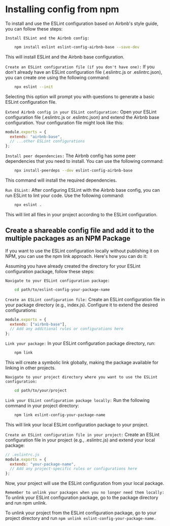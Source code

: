 # Installing config from npm

To install and use the ESLint configuration based on Airbnb's style guide, you can follow these steps:

`Install ESLint and the Airbnb config:`

```bash
    npm install eslint eslint-config-airbnb-base --save-dev
```

This will install ESLint and the Airbnb base configuration.

`Create an ESLint configuration file (if you don't have one):`
If you don't already have an ESLint configuration file (.eslintrc.js or .eslintrc.json), you can create one using the following command:

```bash
    npx eslint --init
```

Selecting this option will prompt you with questions to generate a basic ESLint configuration file.

`Extend Airbnb config in your ESLint configuration:`
Open your ESLint configuration file (.eslintrc.js or .eslintrc.json) and extend the Airbnb base configuration. Your configuration file might look like this:

```javascript
module.exports = {
  extends: "airbnb-base",
  // ...other ESLint configurations
};
```

`Install peer dependencies:`
The Airbnb config has some peer dependencies that you need to install. You can use the following command:

```bash
    npx install-peerdeps --dev eslint-config-airbnb-base
```

This command will install the required dependencies.

`Run ESLint:`
After configuring ESLint with the Airbnb base config, you can run ESLint to lint your code. Use the following command:

```bash
    npx eslint .
```

This will lint all files in your project according to the ESLint configuration.

## Create a shareable config file and add it to the multiple packages as an NPM Package

If you want to use the ESLint configuration locally without publishing it on NPM, you can use the npm link approach. Here's how you can do it:

Assuming you have already created the directory for your ESLint configuration package, follow these steps:

`Navigate to your ESLint configuration package:`

```bash
    cd path/to/eslint-config-your-package-name
```

`Create an ESLint configuration file:`
Create an ESLint configuration file in your package directory (e.g., index.js). Configure it to extend the desired configurations:

```javascript
module.exports = {
  extends: ["airbnb-base"],
  // Add any additional rules or configurations here
};
```

`Link your package:`
In your ESLint configuration package directory, run:

```bash
    npm link
```

This will create a symbolic link globally, making the package available for linking in other projects.

`Navigate to your project directory where you want to use the ESLint configuration:`

```bash
    cd path/to/your/project
```

`Link your ESLint configuration package locally:`
Run the following command in your project directory:

```bash
    npm link eslint-config-your-package-name
```

This will link your local ESLint configuration package to your project.

`Create an ESLint configuration file in your project:`
Create an ESLint configuration file in your project (e.g., .eslintrc.js) and extend your local package:

```javascript
// .eslintrc.js
module.exports = {
  extends: "your-package-name",
  // Add any project-specific rules or configurations here
};
```

Now, your project will use the ESLint configuration from your local package.

`Remember to unlink your packages when you no longer need them locally:`
To unlink your ESLint configuration package, go to the package directory and run npm unlink.

To unlink your project from the ESLint configuration package, go to your project directory and run `npm unlink eslint-config-your-package-name.`
